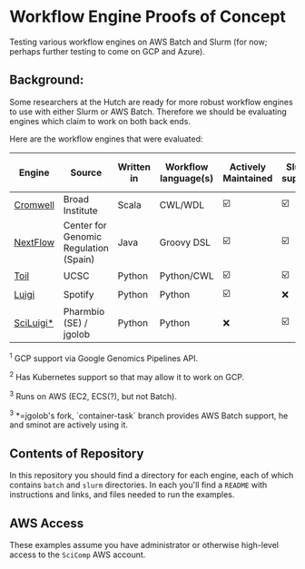 # Workflow Engine Proofs of Concept

Testing various workflow engines on AWS Batch and Slurm (for now;
perhaps further testing to come on GCP and Azure).

## Background:

Some researchers at the Hutch are ready for more robust workflow engines 
to use with either Slurm or AWS Batch. Therefore we should be evaluating
engines which claim to work on both back ends. 

Here are the workflow engines that were evaluated:


|  Engine    | Source |  Written in | Workflow language(s) | Actively Maintained | Slurm support | AWS Batch Support | GCP Support | Azure Support | Notes                                                                   | 
|-----------|------|------|----------------------|---------------------|---------------|-------------------|-------------|---------------|-------------------------------------------------------------------------| 
| [Cromwell](https://github.com/broadinstitute/cromwell) | Broad Institute | Scala      | CWL/WDL              | ☑️                | ☑️          | ☑️              | ☑️        | ❌         | <sup>1</sup> | 
| [NextFlow](https://nextflow.io) | Center for Genomic Regulation (Spain) | Java       | Groovy DSL           | ☑️                | ☑️          | ☑️              | ❌       | ❌         | <sup>2</sup>              | 
| [Toil](https://github.com/DataBiosphere/toil)  | UCSC    | Python     | Python/CWL           | ☑️                | ☑️          | ❌             | ☑️        | ☑️          | <sup>3</sup>                                | 
| [Luigi](https://github.com/spotify/luigi)   | Spotify  | Python     | Python               | ☑️                | ❌         | ☑️              | ☑️        | ❌         |                                                                         | 
| [SciLuigi*](https://github.com/jgolob/sciluigi/tree/containertask) | Pharmbio (SE) / jgolob | Python     | Python               | ❌               | ☑️          | ☑️              | via luigi?  | ❌         | <sup>4</sup>     | 


<p><sup>1</sup> GCP support via Google Genomics Pipelines API.</p>
<p><sup>2</sup> Has Kubernetes support so that may allow it to work on GCP.</p>
<p><sup>3</sup> Runs on AWS (EC2, ECS(?), but not Batch).</p>
<p><sup>3</sup> *=jgolob's fork, `container-task` branch provides AWS Batch support, he and sminot are actively using it.</p>

## Contents of Repository

In this repository you should find a directory for each engine, 
each of which contains `batch` and `slurm` directories. In each you'll find a `README` with instructions and links, and files needed to run the examples.

## AWS Access

These examples assume you have administrator or otherwise high-level access
to the `SciComp` AWS account.

